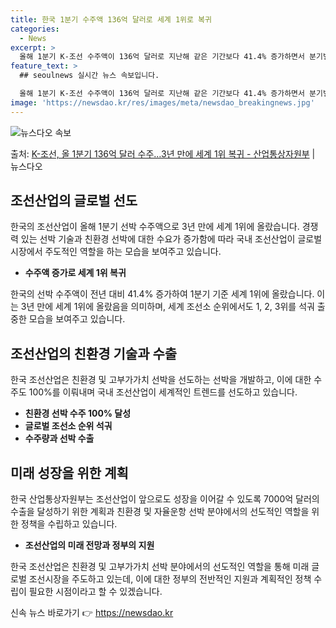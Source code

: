 ```yaml
---
title: 한국 1분기 수주액 136억 달러로 세계 1위로 복귀
categories:
  - News
excerpt: >
  올해 1분기 K-조선 수주액이 136억 달러로 지난해 같은 기간보다 41.4% 증가하면서 분기별 실적 기준으…
feature_text: >
  ## seoulnews 실시간 뉴스 속보입니다.

  올해 1분기 K-조선 수주액이 136억 달러로 지난해 같은 기간보다 41.4% 증가하면서 분기별 실적 기준으…
image: 'https://newsdao.kr/res/images/meta/newsdao_breakingnews.jpg'
---
```


![뉴스다오 속보](https://newsdao.kr/res/images/meta/newsdao_breakingnews.jpg)

<p>출처: <a href="https://newsdao.kr/3493" rel="dofollow">K-조선, 올 1분기 136억 달러 수주…3년 만에 세계 1위 복귀 - 산업통상자원부</a> | 뉴스다오</p>

<h2 data-ke-size="size26">조선산업의 글로벌 선도</h2>
한국의 조선산업이 올해 1분기 선박 수주액으로 3년 만에 세계 1위에 올랐습니다. 경쟁력 있는 선박 기술과 친환경 선박에 대한 수요가 증가함에 따라 국내 조선산업이 글로벌 시장에서 주도적인 역할을 하는 모습을 보여주고 있습니다.

<ul>
  <li><b>수주액 증가로 세계 1위 복귀</b></li>
</ul>
한국의 선박 수주액이 전년 대비 41.4% 증가하여 1분기 기준 세계 1위에 올랐습니다. 이는 3년 만에 세계 1위에 올랐음을 의미하며, 세계 조선소 순위에서도 1, 2, 3위를 석궈 출중한 모습을 보여주고 있습니다.

<h2 data-ke-size="size26">조선산업의 친환경 기술과 수출</h2>
한국 조선산업은 친환경 및 고부가가치 선박을 선도하는 선박을 개발하고, 이에 대한 수주도 100%를 이뤄내며 국내 조선산업이 세계적인 트렌드를 선도하고 있습니다.

<ul>
  <li><b>친환경 선박 수주 100% 달성</b></li>
  <li><b>글로벌 조선소 순위 석궈</b></li>
  <li><b>수주량과 선박 수출</b></li>
</ul>

<h2 data-ke-size="size26">미래 성장을 위한 계획</h2>
한국 산업통상자원부는 조선산업이 앞으로도 성장을 이어갈 수 있도록 7000억 달러의 수출을 달성하기 위한 계획과 친환경 및 자율운항 선박 분야에서의 선도적인 역할을 위한 정책을 수립하고 있습니다.

<ul>
  <li><b>조선산업의 미래 전망과 정부의 지원</b></li>
</ul>

한국 조선산업은 친환경 및 고부가가치 선박 분야에서의 선도적인 역할을 통해 미래 글로벌 조선시장을 주도하고 있는데, 이에 대한 정부의 전반적인 지원과 계획적인 정책 수립이 필요한 시점이라고 할 수 있겠습니다. 

신속 뉴스 바로가기 👉 <a href="https://newsdao.kr" rel="dofollow">https://newsdao.kr</a>


